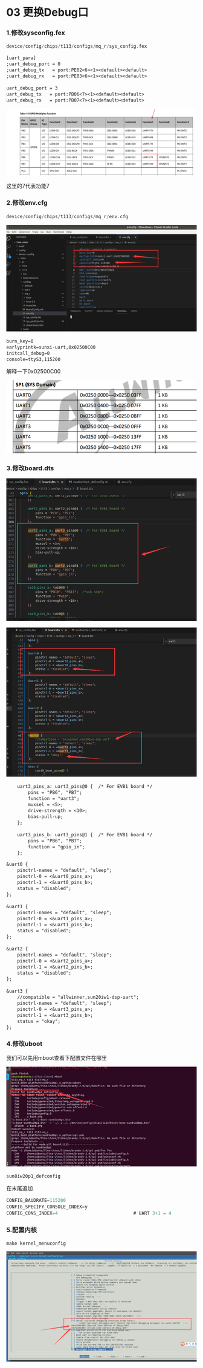 # 03 更换Debug口


### 1.修改sysconfig.fex
```c
device/config/chips/t113/configs/mq_r/sys_config.fex
```
```shell
[uart_para]
;uart_debug_port = 0
;uart_debug_tx   = port:PE02<6><1><default><default>
;uart_debug_rx   = port:PE03<6><1><default><default>

uart_debug_port = 3
uart_debug_tx   = port:PB06<7><1><default><default>
uart_debug_rx   = port:PB07<7><1><default><default>
```

![](./src/t113修改串口0.png)

这里的7代表功能7

### 2.修改env.cfg
```c
device/config/chips/t113/configs/mq_r/env.cfg
```
![](./src/t113修改串口1.png)

```shell
burn_key=0
earlyprintk=sunxi-uart,0x02500C00
initcall_debug=0
console=ttyS3,115200
```

解释一下0x02500C00

![](./src/t113修改串口6.png)


### 3.修改board.dts
![](./src/t113修改串口2.png)

![](./src/t113修改串口3.png)

```dts
	uart3_pins_a: uart3_pins@0 {  /* For EVB1 board */
		pins = "PB6", "PB7";
		function = "uart3";
		muxsel = <5>;
		drive-strength = <10>;
		bias-pull-up;
	};

	uart3_pins_b: uart3_pins@1 {  /* For EVB1 board */
		pins = "PB6", "PB7";
		function = "gpio_in";
	};
```

```dts
&uart0 {
	pinctrl-names = "default", "sleep";
	pinctrl-0 = <&uart0_pins_a>;
	pinctrl-1 = <&uart0_pins_b>;
	status = "disabled";
};

&uart1 {
	pinctrl-names = "default", "sleep";
	pinctrl-0 = <&uart1_pins_a>;
	pinctrl-1 = <&uart1_pins_b>;
	status = "disabled";
};

&uart2 {
	pinctrl-names = "default", "sleep";
	pinctrl-0 = <&uart2_pins_a>;
	pinctrl-1 = <&uart2_pins_b>;
	status = "disabled";
};

&uart3 {
	//compatible = "allwinner,sun20iw1-dsp-uart";
	pinctrl-names = "default", "sleep";
	pinctrl-0 = <&uart3_pins_a>;
	pinctrl-1 = <&uart3_pins_b>;
	status = "okay";
};
```

### 4.修改uboot
我们可以先用mboot查看下配置文件在哪里

![](./src/t113修改串口4.png)

```shell
sun8iw20p1_defconfig
```

在末尾追加
```c
CONFIG_BAUDRATE=115200
CONFIG_SPECIFY_CONSOLE_INDEX=y
CONFIG_CONS_INDEX=4                            # UART 3+1 = 4 
```

### 5.配置内核

```shell
make kernel_menuconfig
```

![](./src/t113修改串口5.png)
